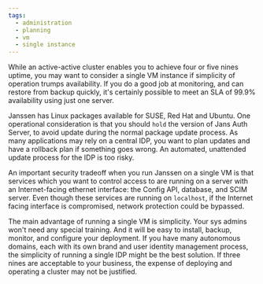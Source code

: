 ```yaml
---
tags:
  - administration
  - planning
  - vm
  - single instance
---
```


While an active-active cluster enables you to achieve four or five nines
uptime, you may want to consider a single VM instance if simplicity of
operation trumps availability. If you do a good job at monitoring, and
can restore from backup quickly, it's certainly possible to meet an SLA
of 99.9% availability using just one server.

Janssen has Linux packages available for SUSE, Red Hat and Ubuntu. One
operational consideration is that you should `hold` the version
of Jans Auth Server, to avoid update during the normal package update process.
As many applications may rely on a central IDP, you want to plan updates and
have a rollback plan if something goes wrong. An automated, unattended update
process for the IDP is too risky.

An important security tradeoff when you run Janssen on a single VM is that
services which you want to control access to are running on a server with
an Internet-facing ethernet interface: the Config API, database, and SCIM
server. Even though these services are running on `localhost`, if the Internet
facing interface is compromised, network protection could be bypassed.

The main advantage of running a single VM is simplicity. Your sys admins won't
need any special training. And it will be easy to install, backup,
monitor, and configure your deployment. If you have many autonomous domains,
each with its own brand and user identity management process, the simplicity
of running a single IDP might be the best solution. If three nines are acceptable
to your business, the expense of deploying and operating a cluster may not be 
justified.
